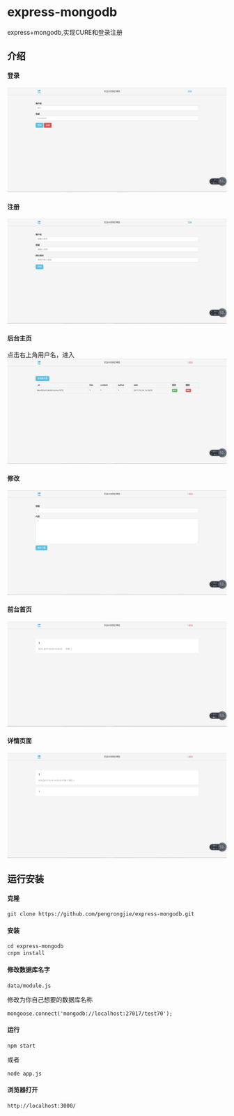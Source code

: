 # express-mongodb
express+mongodb,实现CURE和登录注册
## 介绍
#### 登录
![](./doc/1508135589(1).png)
#### 注册
![](./doc/1508135594(1).png)
#### 后台主页
点击右上角用户名，进入
![](./doc/1508135618(1).png)
#### 修改
![](./doc/1508135625(1).png)
#### 前台首页
![](./doc/1508135632(1).png)
#### 详情页面
![](./doc/1508135638(1).png)
## 运行安装
#### 克隆
```
git clone https://github.com/pengrongjie/express-mongodb.git
```
#### 安装
```
cd express-mongodb
cnpm install
```
#### 修改数据库名字
```
data/module.js
```
修改为你自己想要的数据库名称
```
mongoose.connect('mongodb://localhost:27017/test70');
```
#### 运行
```
npm start
```
或者
```
node app.js
```
#### 浏览器打开
```
http://localhost:3000/
```
